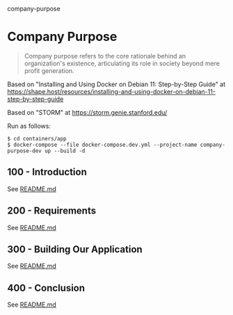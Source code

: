 company-purpose
# Company Purpose

> Company purpose refers to the core rationale behind an organization's existence, articulating its role in society beyond mere profit generation.

Based on "Installing and Using Docker on Debian 11: Step-by-Step Guide" at https://shape.host/resources/installing-and-using-docker-on-debian-11-step-by-step-guide

Based on "STORM" at https://storm.genie.stanford.edu/

Run as follows:

```
$ cd containers/app
$ docker-compose --file docker-compose.dev.yml --project-name company-purpose-dev up --build -d
```

## 100 - Introduction

See [README.md](./100/README.md)

## 200 - Requirements

See [README.md](./200/README.md)

## 300 - Building Our Application

See [README.md](./300/README.md)

## 400 - Conclusion

See [README.md](./400/README.md)
